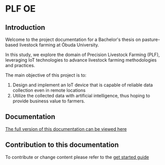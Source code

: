 # PLF OE 

## Introduction
Welcome to the project documentation for a Bachelor's thesis on pasture-based livestock farming at Óbuda University.

In this study, we explore the domain of Precision Livestock Farming (PLF), leveraging IoT technologies to advance livestock farming methodologies and practices.

The main objective of this project is to:

1. Design and implement an IoT device that is capable of reliable data collection even in remote locations
2. Utilize the collected data with artificial intelligence, thus hoping to provide business value to farmers.

## Documentation
[The full version of this documentation can be viewed here](https://hanubence.github.io/plf-oe/)

## Contribution to this documentation
To contribute or change content please refer to the [get started guide](get_started.md)